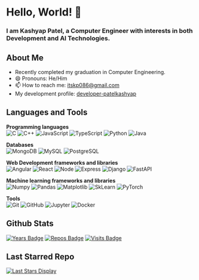 # Hello, World! 👋

### I am Kashyap Patel, a Computer Engineer with interests in both Development and AI Technologies.

## About Me

- Recently completed my graduation in Computer Engineering.
- 😄 Pronouns: He/Him
- 📫 How to reach me: [itskp086@gmail.com](mailto:itskp086@gmail.com)
- My development profile: [developer-patelkashyap](https://github.com/developer-patelkashyap)

## Languages and Tools

**Programming languages**
<br/>
![C](https://img.shields.io/badge/C-00599C?style=for-the-badge&logo=c&logoColor=white)
![C++](https://img.shields.io/badge/C%2B%2B-00599C?style=for-the-badge&logo=c%2B%2B&logoColor=white)
![JavaScript](https://img.shields.io/badge/JavaScript-00599C?style=for-the-badge&logo=javascript&logoColor=white)
![TypeScript](https://img.shields.io/badge/TypeScript-00599C?style=for-the-badge&logo=typescript&logoColor=white)
![Python](https://img.shields.io/badge/Python-00599C?style=for-the-badge&logo=python&logoColor=white)
![Java](https://img.shields.io/badge/Java-00599C?style=for-the-badge&logo=openjdk&logoColor=white)

**Databases**
<br/>
![MongoDB](https://img.shields.io/badge/MongoDB-00599C?style=for-the-badge&logo=mongodb&logoColor=white)
![MySQL](https://img.shields.io/badge/MySQL-00599C?style=for-the-badge&logo=mysql&logoColor=white)
![PostgreSQL](https://img.shields.io/badge/PostgreSQL-00599C?style=for-the-badge&logo=postgresql&logoColor=white)

**Web Development frameworks and libraries**
<br/>
![Angular](https://img.shields.io/badge/Angular-00599C?style=for-the-badge&logo=angular&logoColor=white)
![React](https://img.shields.io/badge/React-00599C?style=for-the-badge&logo=react&logoColor=white)
![Node](https://img.shields.io/badge/Node.js-00599C?style=for-the-badge&logo=node.js&logoColor=white)
![Express](https://img.shields.io/badge/Express.js-00599C?style=for-the-badge&logo=django&logoColor=white)
![Django](https://img.shields.io/badge/Django-00599C?style=for-the-badge&logo=django&logoColor=white)
![FastAPI](https://img.shields.io/badge/FastAPI-00599C?style=for-the-badge&logo=fastapi&logoColor=white)

**Machine learning frameworks and libraries**
<br/>
![Numpy](https://img.shields.io/badge/Numpy-00599C?style=for-the-badge&logo=numpy&logoColor=white)
![Pandas](https://img.shields.io/badge/Pandas-00599C?style=for-the-badge&logo=pandas&logoColor=white)
![Matplotlib](https://img.shields.io/badge/Matplotlib-00599C?style=for-the-badge&logo=matplotlib&logoColor=white)
![SkLearn](https://img.shields.io/badge/SkLearn-00599C?style=for-the-badge&logo=sklearn&logoColor=white)
![PyTorch](https://img.shields.io/badge/PyTorch-00599C?style=for-the-badge&logo=pytorch&logoColor=white)

**Tools**
<br/>
![Git](https://img.shields.io/badge/Git-00599C?style=for-the-badge&logo=git&logoColor=white)
![GitHub](https://img.shields.io/badge/GitHub-00599C?style=for-the-badge&logo=github&logoColor=white)
![Jupyter](https://img.shields.io/badge/Jupyter-00599C?style=for-the-badge&logo=jupyter&logoColor=white)
![Docker](https://img.shields.io/badge/Docker-00599C?style=for-the-badge&logo=docker&logoColor=white)

## Github Stats

[![Years Badge](https://badges.pufler.dev/years/research-patelkashyap)](https://badges.pufler.dev)
[![Repos Badge](https://badges.pufler.dev/repos/research-patelkashyap)](https://badges.pufler.dev)
[![Visits Badge](https://badges.pufler.dev/visits/research-patelkashyap/badge-it)](https://badges.pufler.dev)

## Last Starred Repo

[![Last Stars Display](https://badges.pufler.dev/last-stars/research-patelkashyap?count=4&padding=15&perRow=2)](https://badges.pufler.dev)
